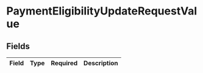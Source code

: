 # PaymentEligibilityUpdateRequestValue


## Fields

| Field       | Type        | Required    | Description |
| ----------- | ----------- | ----------- | ----------- |